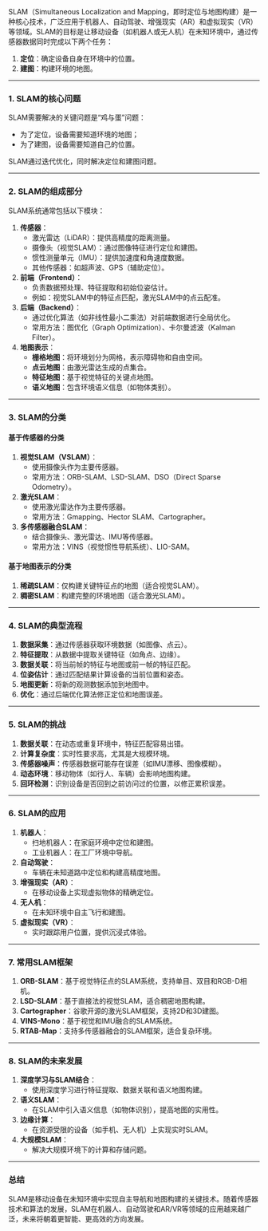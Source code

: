 SLAM（Simultaneous Localization and Mapping，即时定位与地图构建）是一种核心技术，广泛应用于机器人、自动驾驶、增强现实（AR）和虚拟现实（VR）等领域。SLAM的目标是让移动设备（如机器人或无人机）在未知环境中，通过传感器数据同时完成以下两个任务：
1. **定位**：确定设备自身在环境中的位置。
2. **建图**：构建环境的地图。

---

### **1. SLAM的核心问题**
SLAM需要解决的关键问题是“鸡与蛋”问题：
- 为了定位，设备需要知道环境的地图；
- 为了建图，设备需要知道自己的位置。

SLAM通过迭代优化，同时解决定位和建图问题。

---

### **2. SLAM的组成部分**
SLAM系统通常包括以下模块：
1. **传感器**：
   - 激光雷达（LiDAR）：提供高精度的距离测量。
   - 摄像头（视觉SLAM）：通过图像特征进行定位和建图。
   - 惯性测量单元（IMU）：提供加速度和角速度数据。
   - 其他传感器：如超声波、GPS（辅助定位）。
2. **前端（Frontend）**：
   - 负责数据预处理、特征提取和初始位姿估计。
   - 例如：视觉SLAM中的特征点匹配，激光SLAM中的点云配准。
3. **后端（Backend）**：
   - 通过优化算法（如非线性最小二乘法）对前端数据进行全局优化。
   - 常用方法：图优化（Graph Optimization）、卡尔曼滤波（Kalman Filter）。
4. **地图表示**：
   - **栅格地图**：将环境划分为网格，表示障碍物和自由空间。
   - **点云地图**：由激光雷达生成的点集合。
   - **特征地图**：基于视觉特征的关键点地图。
   - **语义地图**：包含环境语义信息（如物体类别）。

---

### **3. SLAM的分类**
#### **基于传感器的分类**
1. **视觉SLAM（VSLAM）**：
   - 使用摄像头作为主要传感器。
   - 常用方法：ORB-SLAM、LSD-SLAM、DSO（Direct Sparse Odometry）。
2. **激光SLAM**：
   - 使用激光雷达作为主要传感器。
   - 常用方法：Gmapping、Hector SLAM、Cartographer。
3. **多传感器融合SLAM**：
   - 结合摄像头、激光雷达、IMU等传感器。
   - 常用方法：VINS（视觉惯性导航系统）、LIO-SAM。

#### **基于地图表示的分类**
1. **稀疏SLAM**：仅构建关键特征点的地图（适合视觉SLAM）。
2. **稠密SLAM**：构建完整的环境地图（适合激光SLAM）。

---

### **4. SLAM的典型流程**
1. **数据采集**：通过传感器获取环境数据（如图像、点云）。
2. **特征提取**：从数据中提取关键特征（如角点、边缘）。
3. **数据关联**：将当前帧的特征与地图或前一帧的特征匹配。
4. **位姿估计**：通过匹配结果计算设备的当前位置和姿态。
5. **地图更新**：将新的观测数据添加到地图中。
6. **优化**：通过后端优化算法修正定位和地图误差。

---

### **5. SLAM的挑战**
1. **数据关联**：在动态或重复环境中，特征匹配容易出错。
2. **计算复杂度**：实时性要求高，尤其是大规模环境。
3. **传感器噪声**：传感器数据可能存在误差（如IMU漂移、图像模糊）。
4. **动态环境**：移动物体（如行人、车辆）会影响地图构建。
5. **回环检测**：识别设备是否回到之前访问过的位置，以修正累积误差。

---

### **6. SLAM的应用**
1. **机器人**：
   - 扫地机器人：在家庭环境中定位和建图。
   - 工业机器人：在工厂环境中导航。
2. **自动驾驶**：
   - 车辆在未知道路中定位和构建高精度地图。
3. **增强现实（AR）**：
   - 在移动设备上实现虚拟物体的精确定位。
4. **无人机**：
   - 在未知环境中自主飞行和建图。
5. **虚拟现实（VR）**：
   - 实时跟踪用户位置，提供沉浸式体验。

---

### **7. 常用SLAM框架**
1. **ORB-SLAM**：基于视觉特征点的SLAM系统，支持单目、双目和RGB-D相机。
2. **LSD-SLAM**：基于直接法的视觉SLAM，适合稠密地图构建。
3. **Cartographer**：谷歌开源的激光SLAM框架，支持2D和3D建图。
4. **VINS-Mono**：基于视觉和IMU融合的SLAM系统。
5. **RTAB-Map**：支持多传感器融合的SLAM框架，适合复杂环境。

---

### **8. SLAM的未来发展**
1. **深度学习与SLAM结合**：
   - 使用深度学习进行特征提取、数据关联和语义地图构建。
2. **语义SLAM**：
   - 在SLAM中引入语义信息（如物体识别），提高地图的实用性。
3. **边缘计算**：
   - 在资源受限的设备（如手机、无人机）上实现实时SLAM。
4. **大规模SLAM**：
   - 解决大规模环境下的计算和存储问题。

---

### **总结**
SLAM是移动设备在未知环境中实现自主导航和地图构建的关键技术。随着传感器技术和算法的发展，SLAM在机器人、自动驾驶和AR/VR等领域的应用越来越广泛，未来将朝着更智能、更高效的方向发展。